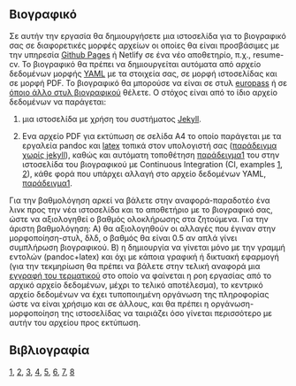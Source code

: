 ## Βιογραφικό

Σε αυτήν την εργασία θα δημιουργήσετε μια ιστοσελίδα για το βιογραφικό σας σε διαφορετικές μορφές αρχείων οι οποίες θα είναι προσβάσιμες με την υπηρεσία [Github Pages](https://pages.github.com/) ή Netlify σε ένα νέο αποθετηρίο, π.χ., resume-cv. Το βιογραφικό θα πρέπει να δημιουργείται αυτόματα από αρχείο δεδομένων μορφής [YAML](https://learnxinyminutes.com/docs/yaml/) με τα στοιχεία σας, σε μορφή ιστοσελίδας και σε μορφή PDF. Το βιογραφικό θα μπορούσε να είναι σε στυλ [europass](https://github.com/gsilano/EuropeCV) ή σε [όποιο άλλο στυλ βιογραφικού](https://www.overleaf.com/gallery/tagged/cv) θέλετε. Ο στόχος είναι από το ίδιο αρχείο δεδομένων να παράγεται: 

1. μια ιστοσελίδα με χρήση του συστήματος [Jekyll](https://jekyllrb.com/).  

2. Ενα αρχείο PDF για εκτύπωση σε σελίδα Α4 το οποίο παράγεται με τα εργαλεία pandoc και [latex](https://www.latex-project.org/) τοπικά στον υπολογιστή σας ([παράδειγμα χωρίς jekyll](https://github.com/plain-plain-text/simple-cv)), καθώς και αυτόματη τοποθέτηση [παράδειγμα1](https://www.gshakhn.com/2016/06/30/on-using-continuous-deployment-for-a-resume.html) του στην ιστοσελίδα του βιογραφικού με Continuous Integration (CI, examples [1](https://github.com/PHPirates/travis-ci-latex-pdf), [2](https://github.com/prewriter/LaTeX-Travis-Pages)), κάθε φορά που υπάρχει αλλαγή στο αρχείο δεδομένων YAML, [παράδειγμα1](https://github.com/mrzool/cv-boilerplate). 

Για την βαθμολόγηση αρκεί να βάλετε στην αναφορά-παραδοτέο ένα λινκ προς την νέα ιστοσελίδα και το αποθετήριο με το βιογραφικό σας, ώστε να αξιολογηθεί ο βαθμός ολοκλήρωσης στα ζητούμενα. Για την άριστη βαθμολόγηση:
Α) θα αξιολογηθούν οι αλλαγές που έγιναν στην μορφοποίηση-στυλ, δλδ, ο βαθμός θα είναι 0.5 αν απλά γίνει συμπλήρωση βιογραφικού.
Β) η δημιουργία να γίνεται μόνο με την γραμμή εντολών (pandoc+latex) και όχι με κάποια γραφική ή δικτυακή εφαρμογή (για την τεκμηρίωση θα πρέπει να βάλετε στην τελική αναφορά μια [εγγραφή του τερματικού](https://asciinema.org/) στο οποίο να φαίνεται η ροη εργασίας από το αρχικό αρχείο δεδομένων, μέχρι το τελικό αποτέλεσμα), το κεντρικό αρχείο δεδομένων να έχει τυποποιημένη οργάνωση της πληροφορίας ώστε να είναι χρήσιμο και σε άλλους, και θα πρέπει η οργάνωση-μορφοποίηση της ιστοσελίδας να ταιριάζει όσο γίνεται περισσότερο με αυτήν του αρχείου προς εκτύπωση.

## Βιβλιογραφία

[1](https://github.com/sharu725/online-cv), [2](https://github.com/sproogen/modern-resume-theme), [3](https://github.com/ellekasai/resumecards), [4](https://github.com/plain-plain-text/simple-cv), [5](https://github.com/jglovier/resume-template), [6](https://github.com/blmoore/md-cv), [7](https://github.com/elipapa/markdown-cv), [8](https://jsonresume.org/)
